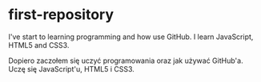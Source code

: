 # first-repository

I've start to learning programming and how use GitHub.
I learn JavaScript, HTML5 and CSS3.

Dopiero zaczołem się uczyć programowania oraz jak używać GitHub'a.
Uczę się JavaScript'u, HTML5 i CSS3.
